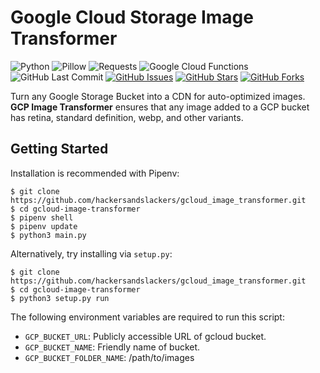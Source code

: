 # Google Cloud Storage Image Transformer

![Python](https://img.shields.io/badge/Python-v3.7-blue.svg?logo=python&longCache=true&logoColor=white&colorB=5e81ac&style=flat-square&colorA=4c566a)
![Pillow](https://img.shields.io/badge/Pillow-v6.0.0-blue.svg?longCache=true&logo=python&longCache=true&style=flat-square&logoColor=white&colorB=5e81ac&colorA=4c566a)
![Requests](https://img.shields.io/badge/Requests-v2.22.0-blue.svg?longCache=true&logo=python&longCache=true&style=flat-square&logoColor=white&colorB=5e81ac&colorA=4c566a)
![Google Cloud Functions](https://img.shields.io/badge/Google--Cloud--Functions-v93-blue.svg?longCache=true&logo=google&longCache=true&style=flat-square&logoColor=white&colorB=5e81ac&colorA=4c566a)
![GitHub Last Commit](https://img.shields.io/github/last-commit/google/skia.svg?style=flat-square&colorA=4c566a&colorB=a3be8c)
[![GitHub Issues](https://img.shields.io/github/issues/hackersandslackers/gcloud_image_transformer.svg?style=flat-square&colorB=ebcb8b&colorA=4c566a&logo=Github)](https://github.com/hackersandslackers/gcloud_image_transformer/issues)
[![GitHub Stars](https://img.shields.io/github/stars/hackersandslackers/gcloud_image_transformer.svg?style=flat-square&colorB=ebcb8b&colorA=4c566a&logo=Github)](https://github.com/hackersandslackers/gcloud_image_transformer/stargazers)
[![GitHub Forks](https://img.shields.io/github/forks/hackersandslackers/gcloud_image_transformer.svg?style=flat-square&colorA=4c566a&colorB=ebcb8b&logo=Github)](https://github.com/hackersandslackers/gcloud_image_transformer/network)

Turn any Google Storage Bucket into a CDN for auto-optimized images. **GCP Image Transformer** ensures that any image added to a GCP bucket has retina, standard definition, webp, and other variants.

## Getting Started

Installation is recommended with Pipenv:

```shell
$ git clone https://github.com/hackersandslackers/gcloud_image_transformer.git
$ cd gcloud-image-transformer
$ pipenv shell
$ pipenv update
$ python3 main.py
```

Alternatively, try installing via `setup.py`:

```shell
$ git clone https://github.com/hackersandslackers/gcloud_image_transformer.git
$ cd gcloud-image-transformer
$ python3 setup.py run
```

The following environment variables are required to run this script:

* `GCP_BUCKET_URL`: Publicly accessible URL of gcloud bucket.
* `GCP_BUCKET_NAME`: Friendly name of bucket.
* `GCP_BUCKET_FOLDER_NAME`: /path/to/images
